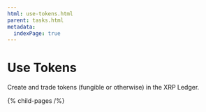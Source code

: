 ```yaml
---
html: use-tokens.html
parent: tasks.html
metadata:
  indexPage: true
---
```

# Use Tokens

Create and trade tokens (fungible or otherwise) in the XRP Ledger.

{% child-pages /%}
